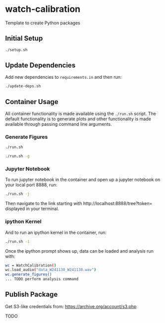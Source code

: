 # watch-calibration
Template to create Python packages

## Initial Setup

```bash
./setup.sh
```

## Update Dependencies

Add new dependencies to `requirements.in` and then run:

```bash
./update-deps.sh
```

## Container Usage

All container functionality is made available using the `./run.sh` script. The default functionality is to generate plots and other functionality is made available through passing command line arguments.

### Generate Figures

```bash
./run.sh
```

```bash
./run.sh -g
```

### Jupyter Notebook

To run jupyter notebook in the container and open up a jupyter notebook on your local port 8888, run:

```bash
./run.sh -j
```

Then navigate to the link starting with http://localhost:8888/tree?token=<token> displayed in your terminal.

### ipython Kernel

And to run an ipython kernel in the container, run:

```bash
./run.sh -i
```

Once the ipython prompt shows up, data can be loaded and analysis run with:

```bash
wc = WatchCalibration()
wc.load_audio("data_W241130_W241130.wav")
wc.generate_figures()
... TODO perform analysis command
```

## Publish Package

Get S3-like credentials from: https://archive.org/account/s3.php

TODO
